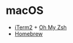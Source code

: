 # macOS

- [iTerm2](https://www.iterm2.com/) + [Oh My Zsh](https://ohmyz.sh/)
- [Homebrew](https://brew.sh/)
